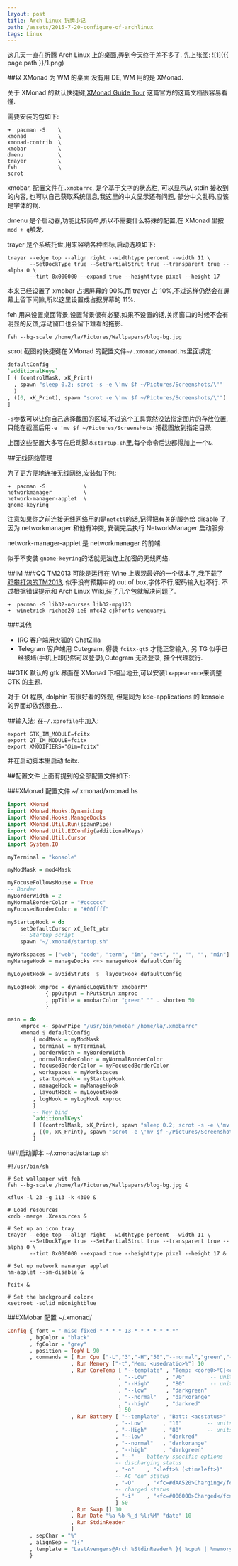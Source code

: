 ```yaml
---
layout: post
title: Arch Linux 折腾小记
path: /assets/2015-7-20-configure-of-archlinux
tags: Linux
---
```

这几天一直在折腾 Arch Linux 上的桌面,弄到今天终于差不多了.
先上张图:
![1]({{ page.path }}/1.png)

##以 XMonad 为 WM 的桌面
没有用 DE, WM 用的是 XMonad.

关于 XMonad 的默认快捷键,[XMonad Guide Tour](http://xmonad.org/tour.html) 这篇官方的这篇文档很容易看懂.

需要安装的包如下:

```shell
➜  pacman -S    \
xmonad          \   
xmonad-contrib  \
xmobar          \
dmenu           \
trayer          \
feh             \
scrot           
```

xmobar, 配置文件在`.xmobarrc`, 是个基于文字的状态栏, 可以显示从 stdin 接收到的内容, 也可以自己获取系统信息,我这里的中文显示还有问题, 部分中文乱码,应该是字体的锅.

dmenu 是个启动器,功能比较简单,所以不需要什么特殊的配置,在 XMonad 里按`mod + q`触发.

trayer 是个系统托盘,用来容纳各种图标,启动选项如下:

```shell
trayer --edge top --align right --widthtype percent --width 11 \
       --SetDockType true --SetPartialStrut true --transparent true --alpha 0 \
       --tint 0x000000 --expand true --heighttype pixel --height 17
```

本来已经设置了 xmobar 占据屏幕的 90%,而 trayer 占 10%,不过这样仍然会在屏幕上留下间隙,所以这里设置成占据屏幕的 11%.

feh 用来设置桌面背景,设置背景很有必要,如果不设置的话,关闭窗口的时候不会有明显的反馈,浮动窗口也会留下难看的拖影.

```shell
feh --bg-scale /home/la/Pictures/Wallpapers/blog-bg.jpg
```

scrot 截图的快捷键在 XMonad 的配置文件`~/.xmonad/xmonad.hs`里面绑定:

```haskell
defaultConfig 
`additionalKeys` 
[ ( (controlMask, xK_Print)
  , spawn "sleep 0.2; scrot -s -e \'mv $f ~/Pictures/Screenshots/\'"
  )
, ((0, xK_Print), spawn "scrot -e \'mv $f ~/Pictures/Screenshots/\'")
]
```

`-s`参数可以让你自己选择截图的区域,不过这个工具竟然没法指定图片的存放位置,只能在截图后用`-e 'mv $f ~/Pictures/Screenshots'`把截图放到指定目录.

上面这些配置大多写在启动脚本`startup.sh`里,每个命令后边都得加上一个`&`.

##无线网络管理

为了更方便地连接无线网络,安装如下包:

```shell
➜  pacman -S            \
networkmanager          \
network-manager-applet  \
gnome-keyring   
```

注意如果你之前连接无线网络用的是`netctl`的话,记得把有关的服务给 disable 了, 因为 networkmanager 和他有冲突, 安装完后执行 NetworkManager 启动服务.

network-manager-applet 是 networkmanager 的前端.

似乎不安装 `gnome-keyring`的话就无法连上加密的无线网络.

##IM
###QQ
TM2013 可能是运行在 Wine 上表现最好的一个版本了,我下载了 [邓攀打包的TM2013](http://www.zhihu.com/question/23770274/answer/45703773), 似乎没有预期中的 out of box,字体不行,密码输入也不行. 不过根据错误提示和 Arch Linux Wiki,装了几个包就解决问题了.

```shell
➜  pacman -S lib32-ncurses lib32-mpg123
➜  winetrick riched20 ie6 mfc42 cjkfonts wenquanyi
```

###其他
* IRC 客户端用火狐的 ChatZilla
* Telegram 客户端用 Cutegram, 得装 `fcitx-qt5` 才能正常输入, 另 TG 似乎已经被墙(手机上却仍然可以登录),Cutegram 无法登录, 挂个代理就行.

##GTK
默认的 gtk 界面在 XMonad 下相当地丑,可以安装`lxappearance`来调整 GTK 的主题.

对于 Qt 程序, dolphin 有很好看的外观, 但是同为 kde-applications 的 konsole 的界面却依然很丑... 

##输入法:
在`~/.xprofile`中加入:

```shell
export GTK_IM_MODULE=fcitx
export QT_IM_MODULE=fcitx
export XMODIFIERS="@im=fcitx"
```

并在启动脚本里启动 fcitx.

##配置文件
上面有提到的全部配置文件如下:

###XMonad 配置文件 ~/.xmonad/xmonad.hs

```haskell
import XMonad
import XMonad.Hooks.DynamicLog
import XMonad.Hooks.ManageDocks
import XMonad.Util.Run(spawnPipe)
import XMonad.Util.EZConfig(additionalKeys)
import XMonad.Util.Cursor
import System.IO

myTerminal = "konsole"

myModMask = mod4Mask

myFocuseFollowsMouse = True
-- Border
myBorderWidth = 2
myNormalBorderColor = "#cccccc"
myFocusedBorderColor = "#00ffff"

myStartupHook = do
    setDefaultCursor xC_left_ptr
    -- Startup script
    spawn "~/.xmonad/startup.sh"

myWorkspaces = ["web", "code", "term", "im", "ext", "", "", "", "min"]
myManageHook = manageDocks <+> manageHook defaultConfig

myLoyoutHook = avoidStruts  $  layoutHook defaultConfig

myLogHook xmproc = dynamicLogWithPP xmobarPP
            { ppOutput = hPutStrLn xmproc
            , ppTitle = xmobarColor "green" "" . shorten 50
            }

main = do
    xmproc <- spawnPipe "/usr/bin/xmobar /home/la/.xmobarrc"
    xmonad $ defaultConfig 
        { modMask = myModMask
        , terminal = myTerminal
        , borderWidth = myBorderWidth
        , normalBorderColor = myNormalBorderColor
        , focusedBorderColor = myFocusedBorderColor
        , workspaces = myWorkspaces
        , startupHook = myStartupHook
        , manageHook = myManageHook
        , layoutHook = myLoyoutHook
        , logHook = myLogHook xmproc
        } 
        -- Key bind
        `additionalKeys`
        [ ((controlMask, xK_Print), spawn "sleep 0.2; scrot -s -e \'mv $f ~/Pictures/Screenshots/\'")
        , ((0, xK_Print), spawn "scrot -e \'mv $f ~/Pictures/Screenshots/\'")
        ]
```

###启动脚本 ~/.xmonad/startup.sh

```shell
#!/usr/bin/sh

# Set wallpaper wit feh
feh --bg-scale /home/la/Pictures/Wallpapers/blog-bg.jpg &

xflux -l 23 -g 113 -k 4300 &
 
# Load resources
xrdb -merge .Xresources &
 
# Set up an icon tray
trayer --edge top --align right --widthtype percent --width 11 \
       --SetDockType true --SetPartialStrut true --transparent true --alpha 0 \
       --tint 0x000000 --expand true --heighttype pixel --height 17 &
 
# Set up network mananger applet
nm-applet --sm-disable &

fcitx &

# Set the background color<
xsetroot -solid midnightblue
```

###XMobar 配置 ~/.xmonad/

```haskell
Config { font = "-misc-fixed-*-*-*-*-13-*-*-*-*-*-*-*"
       , bgColor = "black"
       , fgColor = "grey"
       , position = TopW L 90
       , commands = [ Run Cpu ["-L","3","-H","50","--normal","green","--high","red"] 10
                    , Run Memory ["-t","Mem: <usedratio>%"] 10
                    , Run CoreTemp [ "--template" , "Temp: <core0>°C|<core1>°C"
                                   , "--Low"      , "70"        -- units: °C
                                   , "--High"     , "80"        -- units: °C
                                   , "--low"      , "darkgreen"
                                   , "--normal"   , "darkorange"
                                   , "--high"     , "darkred"
                                   ] 50
                    , Run Battery [ "--template" , "Batt: <acstatus>"
                                  , "--Low"      , "10"        -- units: %
                                  , "--High"     , "80"        -- units: %
                                  , "--low"      , "darkred"
                                  , "--normal"   , "darkorange"
                                  , "--high"     , "darkgreen"
                                  , "--" -- battery specific options
                                  -- discharging status
                                  , "-o"	, "<left>% (<timeleft>)"
                                  -- AC "on" status
                                  , "-O"	, "<fc=#dAA520>Charging</fc>"
                                  -- charged status
                                  , "-i"	, "<fc=#006000>Charged</fc>"
                                  ] 50
                    , Run Swap [] 10
                    , Run Date "%a %b %_d %l:%M" "date" 10
                    , Run StdinReader
                    ]
       , sepChar = "%"
       , alignSep = "}{"
       , template = "LastAvengers@Arch %StdinReader% }{ %cpu% | %memory% * %swap% | %coretemp%  <fc=#ee9a00>%date%</fc> | %battery%    "
       }
```

